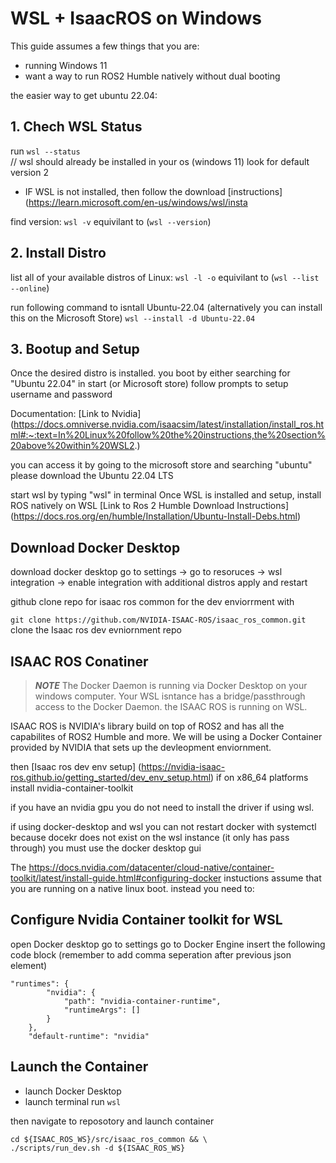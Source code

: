 # WSL + IsaacROS on Windows
This guide assumes a few things that you are:
- running Windows 11
- want a way to run ROS2 Humble natively without dual booting


the easier way to get ubuntu 22.04:


## 1. Chech WSL Status

run ```wsl --status```  
// wsl should already be installed in your os (windows 11) look for default version 2
* IF WSL is not installed, then follow the download [instructions] (https://learn.microsoft.com/en-us/windows/wsl/insta

find version:
```wsl -v``` equivilant to (```wsl --version```)

## 2. Install Distro
list all of your available distros of Linux:
```wsl -l -o``` equivilant to (```wsl --list --online```)

run following command to isntall Ubuntu-22.04 (alternatively you can install this on the Microsoft Store)
```wsl --install -d Ubuntu-22.04```

## 3. Bootup and Setup
Once the desired distro is installed. 
you boot by either searching for "Ubuntu 22.04" in start (or Microsoft store)
follow prompts to setup username and password 

Documentation:
[Link to Nvidia] (https://docs.omniverse.nvidia.com/isaacsim/latest/installation/install_ros.html#:~:text=In%20Linux%20follow%20the%20instructions,the%20section%20above%20within%20WSL2.)


you can access it by going to the microsoft store and searching "ubuntu"
please download the Ubuntu 22.04 LTS

start wsl by typing "wsl"  in terminal
Once WSL is installed and setup, install ROS natively on WSL
[Link to Ros 2 Humble Download Instructions] (https://docs.ros.org/en/humble/Installation/Ubuntu-Install-Debs.html)



## Download Docker Desktop
download docker desktop
go to settings -> go to resoruces -> wsl integration -> enable integration with additional distros
apply and restart

github clone repo for isaac ros common for the dev enviorrment with 

```git clone https://github.com/NVIDIA-ISAAC-ROS/isaac_ros_common.git```
clone the Isaac ros dev evniornment repo




## ISAAC ROS Conatiner

> **_NOTE_** The Docker Daemon is running via Docker Desktop on your windows computer. Your WSL isntance has a bridge/passthrough access to the Docker Daemon. the ISAAC ROS is running on WSL. 

ISAAC ROS is NVIDIA's library build on top of ROS2 and has all the capabilites of ROS2 Humble and more.
We will be using a Docker Container provided by NVIDIA that sets up the devleopment enviornment. 


then [Isaac ros dev env setup] (https://nvidia-isaac-ros.github.io/getting_started/dev_env_setup.html)
if on x86_64 platforms install nvidia-container-toolkit

if you have an nvidia gpu you do not need to install the driver if using wsl. 

if using docker-desktop and wsl you can not restart docker with systemctl because docekr does not exist on the wsl instance (it only has pass through) you must use the docker desktop gui 

The https://docs.nvidia.com/datacenter/cloud-native/container-toolkit/latest/install-guide.html#configuring-docker
instuctions assume that you are running on a native linux boot. 
instead you need to:

## Configure Nvidia Container toolkit for WSL
open Docker desktop
go to settings
go to Docker Engine
insert the following code block (remember to add comma seperation after previous json element)

```
"runtimes": {
        "nvidia": {
            "path": "nvidia-container-runtime",
            "runtimeArgs": []
        }
    },
    "default-runtime": "nvidia"
```


## Launch the Container
- launch Docker Desktop
- launch terminal
run 
```wsl```

then navigate to reposotory and launch container
```
cd ${ISAAC_ROS_WS}/src/isaac_ros_common && \
./scripts/run_dev.sh -d ${ISAAC_ROS_WS}
```